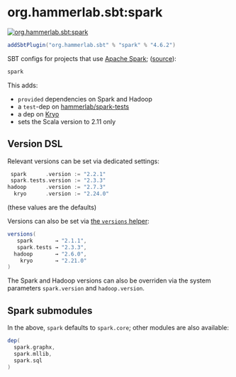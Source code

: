 # org.hammerlab.sbt:spark

[![org.hammerlab.sbt:spark](https://img.shields.io/badge/org.hammerlab.sbt:spark-4.6.2-green.svg)](http://search.maven.org/#search%7Cga%7C1%7Cg%3A%22org.hammerlab.sbt%22%20a%3A%22spark%22)

```scala
addSbtPlugin("org.hammerlab.sbt" % "spark" % "4.6.2")
```

SBT configs for projects that use [Apache Spark](http://spark.apache.org/); ([source](src/main/scala/org/hammerlab/sbt/plugin/Spark.scala)):

```scala
spark
```

This adds:
- `provided` dependencies on Spark and Hadoop
- a `test`-dep on [hammerlab/spark-tests](https://github.com/hammerlab/spark-tests)
- a dep on [Kryo](https://github.com/EsotericSoftware/kryo)
- sets the Scala version to 2.11 only

## Version DSL

Relevant versions can be set via dedicated settings:

```scala
 spark      .version := "2.2.1"
 spark.tests.version := "2.3.3"
hadoop      .version := "2.7.3"
  kryo      .version := "2.24.0"
```

(these values are the defaults)

Versions can also be set via [the `versions` helper](../versions):

```scala
versions(
   spark       → "2.1.1",
   spark.tests → "2.3.3",
  hadoop       → "2.6.0",
    kryo       → "2.21.0"
)
```

The Spark and Hadoop versions can also be overriden via the system parameters `spark.version` and `hadoop.version`.

## Spark submodules

In the above, `spark` defaults to `spark.core`; other modules are also available:

```scala
dep(
  spark.graphx,
  spark.mllib,
  spark.sql
)
```
